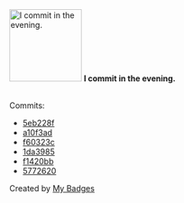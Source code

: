 <img src="https://my-badges.github.io/my-badges/evening-commits.png" alt="I commit in the evening." title="I commit in the evening." width="128">
<strong>I commit in the evening.</strong>
<br><br>

Commits:

- <a href="https://github.com/VatsalSy/Asymmetries-in-coalescence/commit/5eb228f5695f16759591f0e6535a7c4bf5db3888">5eb228f</a>
- <a href="https://github.com/VatsalSy/ViscousDropImpactForces.R2/commit/a10f3adae25f94b3c23c8762ac3c8c9f8144c98a">a10f3ad</a>
- <a href="https://github.com/VatsalSy/hyphal-flow/commit/f60323c03e35bf6dd56ad0c7a2b0b0f93f8e6b2d">f60323c</a>
- <a href="https://github.com/VatsalSy/hyphal-flow/commit/1da39856063649cb02ac89b836913cdf5b17db66">1da3985</a>
- <a href="https://github.com/VatsalSy/ViscousDropImpactForces.R2/commit/f1420bbf1efcafffde27906428473b43d98f7090">f1420bb</a>
- <a href="https://github.com/VatsalSy/ViscousDropImpactForces.R2/commit/5772620f5ff20301b05cfd9c137087540570790e">5772620</a>


Created by <a href="https://github.com/my-badges/my-badges">My Badges</a>